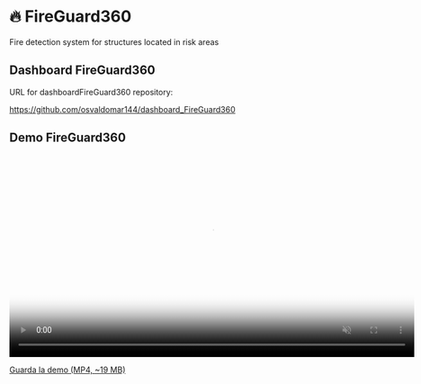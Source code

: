 # 🔥 FireGuard360
Fire detection system for structures located in risk areas

## Dashboard FireGuard360

URL for dashboardFireGuard360 repository:

https://github.com/osvaldomar144/dashboard_FireGuard360

## Demo FireGuard360

<video src="assets/demo.mp4"
       controls muted playsinline width="720"
       poster="assets/preview.jpg"></video>

<p><a href="assets/demo_FG360.mp4">Guarda la demo (MP4, ~19 MB)</a></p>
